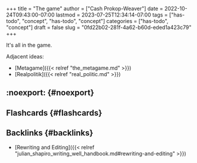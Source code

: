 +++
title = "The game"
author = ["Cash Prokop-Weaver"]
date = 2022-10-24T09:43:00-07:00
lastmod = 2023-07-25T12:34:14-07:00
tags = ["has-todo", "concept", "has-todo", "concept"]
categories = ["has-todo", "concept"]
draft = false
slug = "0fd22b02-281f-4a62-b60d-eded1a423c79"
+++

It's all in the game.

Adjacent ideas:

-   [Metagame]({{< relref "the_metagame.md" >}})
-   [Realpolitik]({{< relref "real_politic.md" >}})


## :noexport: {#noexport}


## Flashcards {#flashcards}


## Backlinks {#backlinks}

-   [Rewriting and Editing]({{< relref "julian_shapiro_writing_well_handbook.md#rewriting-and-editing" >}})

